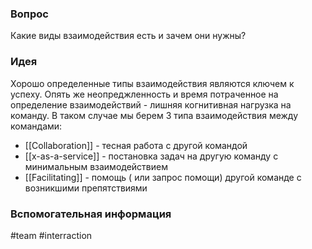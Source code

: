 ### Вопрос
Какие виды взаимодействия есть и зачем они нужны?
### Идея
Хорошо определенные типы взаимодействия являются ключем к успеху. Опять же неопреджленность и время потраченное на определение взаимодействий - лишняя когнитивная нагрузка на команду. В таком случае мы берем 3 типа взаимодействия между командами:
- [[Collaboration]] - тесная работа с другой командой
- [[x-as-a-service]] - постановка задач на другую команду с минимальным взаимодействием
- [[Facilitating]] - помощь ( или запрос помощи) другой команде с возникшими препятствиями
### Вспомогательная информация
#team #interraction 

